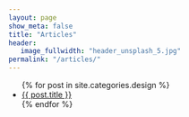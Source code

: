 ```yaml
---
layout: page
show_meta: false
title: "Articles"
header:
   image_fullwidth: "header_unsplash_5.jpg"
permalink: "/articles/"
---
```

<ul>
    {% for post in site.categories.design %}
    <li><a href="{{ site.url }}{{ site.baseurl }}{{ post.url }}">{{ post.title }}</a></li>
    {% endfor %}
</ul>
